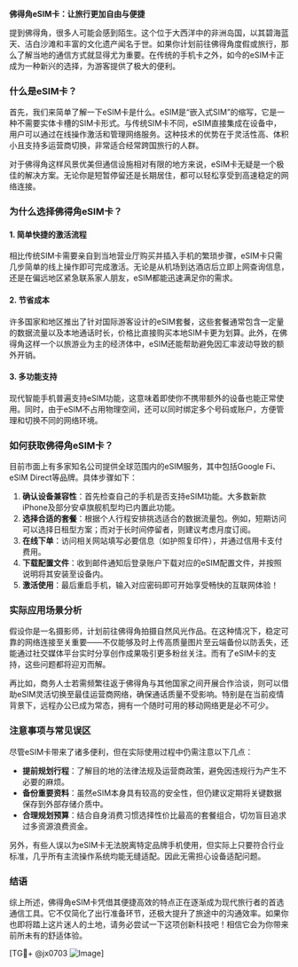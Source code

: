 **佛得角eSIM卡：让旅行更加自由与便捷**

提到佛得角，很多人可能会感到陌生。这个位于大西洋中的非洲岛国，以其碧海蓝天、洁白沙滩和丰富的文化遗产闻名于世。如果你计划前往佛得角度假或旅行，那么了解当地的通信方式就显得尤为重要。在传统的手机卡之外，如今的eSIM卡正成为一种新兴的选择，为游客提供了极大的便利。

### 什么是eSIM卡？

首先，我们来简单了解一下eSIM卡是什么。eSIM是“嵌入式SIM”的缩写，它是一种不需要实体卡槽的SIM卡形式。与传统SIM卡不同，eSIM直接集成在设备中，用户可以通过在线操作激活和管理网络服务。这种技术的优势在于灵活性高、体积小且支持多运营商切换，非常适合经常跨国旅行的人群。

对于佛得角这样风景优美但通信设施相对有限的地方来说，eSIM卡无疑是一个极佳的解决方案。无论你是短暂停留还是长期居住，都可以轻松享受到高速稳定的网络连接。

### 为什么选择佛得角eSIM卡？

#### 1. 简单快捷的激活流程

相比传统SIM卡需要亲自到当地营业厅购买并插入手机的繁琐步骤，eSIM卡只需几步简单的线上操作即可完成激活。无论是从机场到达酒店后立即上网查询信息，还是在偏远地区紧急联系家人朋友，eSIM都能迅速满足你的需求。

#### 2. 节省成本

许多国家和地区推出了针对国际游客设计的eSIM套餐，这些套餐通常包含一定量的数据流量以及本地通话时长，价格比直接购买本地SIM卡更为划算。此外，在佛得角这样一个以旅游业为主的经济体中，eSIM还能帮助避免因汇率波动导致的额外开销。

#### 3. 多功能支持

现代智能手机普遍支持eSIM功能，这意味着即使你不携带额外的设备也能正常使用。同时，由于eSIM不占用物理空间，还可以同时绑定多个号码或账户，方便管理和切换不同的网络环境。

### 如何获取佛得角eSIM卡？

目前市面上有多家知名公司提供全球范围内的eSIM服务，其中包括Google Fi、eSIM Direct等品牌。具体步骤如下：

1. **确认设备兼容性**：首先检查自己的手机是否支持eSIM功能。大多数新款iPhone及部分安卓旗舰机型均已内置此功能。
2. **选择合适的套餐**：根据个人行程安排挑选适合的数据流量包。例如，短期访问可以选择日租型方案；而对于长时间停留者，则建议考虑月度订阅。
3. **在线下单**：访问相关网站填写必要信息（如护照复印件），并通过信用卡支付费用。
4. **下载配置文件**：收到邮件通知后登录账户下载对应的eSIM配置文件，并按照说明将其安装至设备内。
5. **激活使用**：最后重启手机，输入对应密码即可开始享受畅快的互联网体验！

### 实际应用场景分析

假设你是一名摄影师，计划前往佛得角拍摄自然风光作品。在这种情况下，稳定可靠的网络连接至关重要——不仅能够及时上传高质量图片至云端备份以防丢失，还能通过社交媒体平台实时分享创作成果吸引更多粉丝关注。而有了eSIM卡的支持，这些问题都将迎刃而解。

再比如，商务人士若需频繁往返于佛得角与其他国家之间开展合作洽谈，则可以借助eSIM灵活切换至最佳运营商网络，确保通话质量不受影响。特别是在当前疫情背景下，远程办公已成为常态，拥有一个随时可用的移动网络更是必不可少。

### 注意事项与常见误区

尽管eSIM卡带来了诸多便利，但在实际使用过程中仍需注意以下几点：

- **提前规划行程**：了解目的地的法律法规及运营商政策，避免因违规行为产生不必要的麻烦。
- **备份重要资料**：虽然eSIM本身具有较高的安全性，但仍建议定期将关键数据保存到外部存储介质中。
- **合理规划预算**：结合自身消费习惯选择性价比最高的套餐组合，切勿盲目追求过多资源浪费资金。

另外，有些人误以为eSIM卡无法脱离特定品牌手机使用，但实际上只要符合行业标准，几乎所有主流操作系统均能无缝适配。因此无需担心设备适配问题。

### 结语

综上所述，佛得角eSIM卡凭借其便捷高效的特点正在逐渐成为现代旅行者的首选通信工具。它不仅简化了出行准备环节，还极大提升了旅途中的沟通效率。如果你也即将踏上这片迷人的土地，请务必尝试一下这项创新科技吧！相信它会为你带来前所未有的舒适体验。

[TG💪+ @jx0703 ![Image](https://github.com/user-attachments/assets/dbca1d08-cadb-493c-b0ec-ad6f7a83f270)]